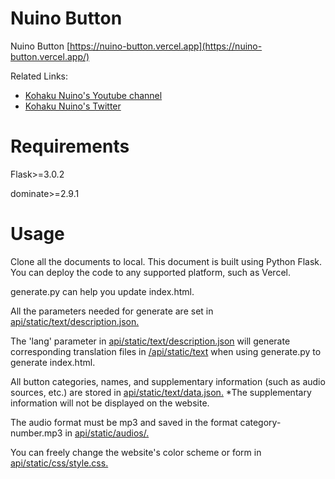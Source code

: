 # Nuino Button

Nuino Button [https://nuino-button.vercel.app](https://nuino-button.vercel.app/)

Related Links:
* [Kohaku Nuino's Youtube channel](https://www.youtube.com/channel/UCF4KiwafRPMgvnfipsk1JZg)
* [Kohaku Nuino's Twitter](https://twitter.com/Kohaku_Nuino)

# Requirements
Flask>=3.0.2

dominate>=2.9.1

# Usage
Clone all the documents to local.
This document is built using Python Flask. You can deploy the code to any supported platform, such as Vercel.

generate.py can help you update index.html.

All the parameters needed for generate are set in [api/static/text/description.json.](https://github.com/Ymkznn/Nuino-button/blob/main/api/static/text/description.json)

The 'lang' parameter in [api/static/text/description.json](https://github.com/Ymkznn/Nuino-button/blob/main/api/static/text/description.json) will generate corresponding translation files in [/api/static/text](https://github.com/Ymkznn/Nuino-button/tree/main/api/static/text) when using generate.py to generate index.html.

All button categories, names, and supplementary information (such as audio sources, etc.) are stored in [api/static/text/data.json.](https://github.com/Ymkznn/Nuino-button/blob/main/api/static/text/data.json) 
*The supplementary information will not be displayed on the website.

The audio format must be mp3 and saved in the format category-number.mp3 in [api/static/audios/.](https://github.com/Ymkznn/Nuino-button/tree/main/api/static/audios)

You can freely change the website's color scheme or form in [api/static/css/style.css.](https://github.com/Ymkznn/Nuino-button/blob/main/api/static/css/style.css)